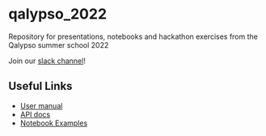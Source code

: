 # qalypso_2022
Repository for presentations, notebooks and hackathon exercises from the Qalypso summer school 2022

Join our [slack channel](https://tketusers.slack.com/ssb/redirect)!

## Useful Links

- [User manual](https://cqcl.github.io/pytket/manual/index.html)
- [API docs](https://cqcl.github.io/tket/pytket/api/)
- [Notebook Examples](https://github.com/CQCL/pytket/tree/main/examples)